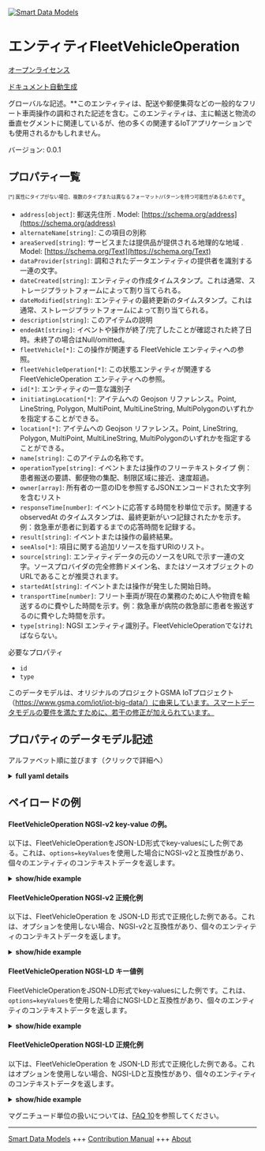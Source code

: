 <!-- 10-Header -->  
[![Smart Data Models](https://smartdatamodels.org/wp-content/uploads/2022/01/SmartDataModels_logo.png "Logo")](https://smartdatamodels.org)  
エンティティFleetVehicleOperation  
===========================<!-- /10-Header -->  
<!-- 15-License -->  
[オープンライセンス](https://github.com/smart-data-models//dataModel.Transportation/blob/master/FleetVehicleOperation/LICENSE.md)  
[ドキュメント自動生成](https://docs.google.com/presentation/d/e/2PACX-1vTs-Ng5dIAwkg91oTTUdt8ua7woBXhPnwavZ0FxgR8BsAI_Ek3C5q97Nd94HS8KhP-r_quD4H0fgyt3/pub?start=false&loop=false&delayms=3000#slide=id.gb715ace035_0_60)  
<!-- /15-License -->  
<!-- 20-Description -->  
グローバルな記述。**このエンティティは、配送や郵便集荷などの一般的なフリート車両操作の調和された記述を含む。このエンティティは、主に輸送と物流の垂直セグメントに関連しているが、他の多くの関連するIoTアプリケーションでも使用されるかもしれません。  
バージョン: 0.0.1  
<!-- /20-Description -->  
<!-- 30-PropertiesList -->  

## プロパティ一覧  

<sup><sub>[*] 属性にタイプがない場合、複数のタイプまたは異なるフォーマット/パターンを持つ可能性があるためです</sub></sup>。  
- `address[object]`: 郵送先住所  . Model: [https://schema.org/address](https://schema.org/address)- `alternateName[string]`: この項目の別称  - `areaServed[string]`: サービスまたは提供品が提供される地理的な地域  . Model: [https://schema.org/Text](https://schema.org/Text)- `dataProvider[string]`: 調和されたデータエンティティの提供者を識別する一連の文字。  - `dateCreated[string]`: エンティティの作成タイムスタンプ。これは通常、ストレージプラットフォームによって割り当てられる。  - `dateModified[string]`: エンティティの最終更新のタイムスタンプ。これは通常、ストレージプラットフォームによって割り当てられる。  - `description[string]`: このアイテムの説明  - `endedAt[string]`: イベントや操作が終了/完了したことが確認された終了日時。未終了の場合はNull/omitted。  - `fleetVehicle[*]`: この操作が関連する FleetVehicle エンティティへの参照。  - `fleetVehicleOperation[*]`: この状態エンティティが関連する FleetVehicleOperation エンティティへの参照。  - `id[*]`: エンティティの一意な識別子  - `initiatingLocation[*]`: アイテムへの Geojson リファレンス。Point, LineString, Polygon, MultiPoint, MultiLineString, MultiPolygonのいずれかを指定することができる。  - `location[*]`: アイテムへの Geojson リファレンス。Point, LineString, Polygon, MultiPoint, MultiLineString, MultiPolygonのいずれかを指定することができる。  - `name[string]`: このアイテムの名称です。  - `operationType[string]`: イベントまたは操作のフリーテキストタイプ 例：患者搬送の要請、郵便物の集配、制限区域に接近、速度超過。  - `owner[array]`: 所有者の一意のIDを参照するJSONエンコードされた文字列を含むリスト  - `responseTime[number]`: イベントに応答する時間を秒単位で示す。関連する observedAt のタイムスタンプは、最終更新がいつ記録されたかを示す。例：救急車が患者に到着するまでの応答時間を記録する。  - `result[string]`: イベントまたは操作の最終結果。  - `seeAlso[*]`: 項目に関する追加リソースを指すURIのリスト。  - `source[string]`: エンティティデータの元のソースをURLで示す一連の文字。ソースプロバイダの完全修飾ドメイン名、またはソースオブジェクトのURLであることが推奨されます。  - `startedAt[string]`: イベントまたは操作が発生した開始日時。  - `transportTime[number]`: フリート車両が現在の業務のために人や物資を輸送するのに費やした時間を示す。例：救急車が病院の救急部に患者を搬送するのに費やした時間を示す。  - `type[string]`: NGSI エンティティ識別子。FleetVehicleOperationでなければならない。  <!-- /30-PropertiesList -->  
<!-- 35-RequiredProperties -->  
必要なプロパティ  
- `id`  - `type`  <!-- /35-RequiredProperties -->  
<!-- 40-RequiredProperties -->  
このデータモデルは、オリジナルのプロジェクトGSMA IoTプロジェクト（https://www.gsma.com/iot/iot-big-data/）に由来しています。スマートデータモデルの要件を満たすために、若干の修正が加えられています。  
<!-- /40-RequiredProperties -->  
<!-- 50-DataModelHeader -->  
## プロパティのデータモデル記述  
アルファベット順に並びます（クリックで詳細へ）  
<!-- /50-DataModelHeader -->  
<!-- 60-ModelYaml -->  
<details><summary><strong>full yaml details</strong></summary>    
```yaml  
FleetVehicleOperation:    
  description: 'This entity contains a harmonised description of a generic fleet vehicle operation such as a delivery, or a postal collection. This entity is primarily associated with the vertical segment of the transport and logistics but may also be used many other related IoT applications.'    
  properties:    
    address:    
      description: 'The mailing address'    
      properties:    
        addressCountry:    
          description: 'Property. The country. For example, Spain. Model:''https://schema.org/addressCountry'''    
          type: string    
        addressLocality:    
          description: 'Property. The locality in which the street address is, and which is in the region. Model:''https://schema.org/addressLocality'''    
          type: string    
        addressRegion:    
          description: 'Property. The region in which the locality is, and which is in the country. Model:''https://schema.org/addressRegion'''    
          type: string    
        postOfficeBoxNumber:    
          description: 'Property. The post office box number for PO box addresses. For example, 03578. Model:''https://schema.org/postOfficeBoxNumber'''    
          type: string    
        postalCode:    
          description: 'Property. The postal code. For example, 24004. Model:''https://schema.org/https://schema.org/postalCode'''    
          type: string    
        streetAddress:    
          description: 'Property. The street address. Model:''https://schema.org/streetAddress'''    
          type: string    
      type: object    
      x-ngsi:    
        model: https://schema.org/address    
        type: Property    
    alternateName:    
      description: 'An alternative name for this item'    
      type: string    
      x-ngsi:    
        type: Property    
    areaServed:    
      description: 'The geographic area where a service or offered item is provided'    
      type: string    
      x-ngsi:    
        model: https://schema.org/Text    
        type: Property    
    dataProvider:    
      description: 'A sequence of characters identifying the provider of the harmonised data entity.'    
      type: string    
      x-ngsi:    
        type: Property    
    dateCreated:    
      description: 'Entity creation timestamp. This will usually be allocated by the storage platform.'    
      format: date-time    
      type: string    
      x-ngsi:    
        type: Property    
    dateModified:    
      description: 'Timestamp of the last modification of the entity. This will usually be allocated by the storage platform.'    
      format: date-time    
      type: string    
      x-ngsi:    
        type: Property    
    description:    
      description: 'A description of this item'    
      type: string    
      x-ngsi:    
        type: Property    
    endedAt:    
      description: 'The end date and time of the event when the event or operation is known to be over/complete. Null/omitted if not yet ended.'    
      format: date-time    
      type: string    
      x-ngsi:    
        type: Property    
    fleetVehicle:    
      anyOf:    
        - description: 'Property. Identifier format of any NGSI entity'    
          maxLength: 256    
          minLength: 1    
          pattern: ^[\w\-\.\{\}\$\+\*\[\]`|~^@!,:\\]+$    
          type: string    
        - description: 'Property. Identifier format of any NGSI entity'    
          format: uri    
          type: string    
      description: 'Reference to the FleetVehicle entity to which this operation relates.'    
      x-ngsi:    
        type: Relationship    
    fleetVehicleOperation:    
      anyOf:    
        - description: 'Property. Identifier format of any NGSI entity'    
          maxLength: 256    
          minLength: 1    
          pattern: ^[\w\-\.\{\}\$\+\*\[\]`|~^@!,:\\]+$    
          type: string    
        - description: 'Property. Identifier format of any NGSI entity'    
          format: uri    
          type: string    
      description: 'Reference to the FleetVehicleOperation entity to which this status entity relates.'    
      x-ngsi:    
        type: Relationship    
    id:    
      anyOf: &fleetvehicleoperation_-_properties_-_owner_-_items_-_anyof    
        - description: 'Property. Identifier format of any NGSI entity'    
          maxLength: 256    
          minLength: 1    
          pattern: ^[\w\-\.\{\}\$\+\*\[\]`|~^@!,:\\]+$    
          type: string    
        - description: 'Property. Identifier format of any NGSI entity'    
          format: uri    
          type: string    
      description: 'Unique identifier of the entity'    
      x-ngsi:    
        type: Property    
    initiatingLocation:    
      description: 'Geojson reference to the item. It can be Point, LineString, Polygon, MultiPoint, MultiLineString or MultiPolygon'    
      oneOf: &fleetvehicleoperation_-_properties_-_location_-_oneof    
        - description: 'Geoproperty. Geojson reference to the item. Point'    
          properties:    
            bbox:    
              items:    
                type: number    
              minItems: 4    
              type: array    
            coordinates:    
              items:    
                type: number    
              minItems: 2    
              type: array    
            type:    
              enum:    
                - Point    
              type: string    
          required:    
            - type    
            - coordinates    
          title: 'GeoJSON Point'    
          type: object    
        - description: 'Geoproperty. Geojson reference to the item. LineString'    
          properties:    
            bbox:    
              items:    
                type: number    
              minItems: 4    
              type: array    
            coordinates:    
              items:    
                items:    
                  type: number    
                minItems: 2    
                type: array    
              minItems: 2    
              type: array    
            type:    
              enum:    
                - LineString    
              type: string    
          required:    
            - type    
            - coordinates    
          title: 'GeoJSON LineString'    
          type: object    
        - description: 'Geoproperty. Geojson reference to the item. Polygon'    
          properties:    
            bbox:    
              items:    
                type: number    
              minItems: 4    
              type: array    
            coordinates:    
              items:    
                items:    
                  items:    
                    type: number    
                  minItems: 2    
                  type: array    
                minItems: 4    
                type: array    
              type: array    
            type:    
              enum:    
                - Polygon    
              type: string    
          required:    
            - type    
            - coordinates    
          title: 'GeoJSON Polygon'    
          type: object    
        - description: 'Geoproperty. Geojson reference to the item. MultiPoint'    
          properties:    
            bbox:    
              items:    
                type: number    
              minItems: 4    
              type: array    
            coordinates:    
              items:    
                items:    
                  type: number    
                minItems: 2    
                type: array    
              type: array    
            type:    
              enum:    
                - MultiPoint    
              type: string    
          required:    
            - type    
            - coordinates    
          title: 'GeoJSON MultiPoint'    
          type: object    
        - description: 'Geoproperty. Geojson reference to the item. MultiLineString'    
          properties:    
            bbox:    
              items:    
                type: number    
              minItems: 4    
              type: array    
            coordinates:    
              items:    
                items:    
                  items:    
                    type: number    
                  minItems: 2    
                  type: array    
                minItems: 2    
                type: array    
              type: array    
            type:    
              enum:    
                - MultiLineString    
              type: string    
          required:    
            - type    
            - coordinates    
          title: 'GeoJSON MultiLineString'    
          type: object    
        - description: 'Geoproperty. Geojson reference to the item. MultiLineString'    
          properties:    
            bbox:    
              items:    
                type: number    
              minItems: 4    
              type: array    
            coordinates:    
              items:    
                items:    
                  items:    
                    items:    
                      type: number    
                    minItems: 2    
                    type: array    
                  minItems: 4    
                  type: array    
                type: array    
              type: array    
            type:    
              enum:    
                - MultiPolygon    
              type: string    
          required:    
            - type    
            - coordinates    
          title: 'GeoJSON MultiPolygon'    
          type: object    
      x-ngsi:    
        type: Geoproperty    
    location:    
      description: 'Geojson reference to the item. It can be Point, LineString, Polygon, MultiPoint, MultiLineString or MultiPolygon'    
      oneOf: *fleetvehicleoperation_-_properties_-_location_-_oneof    
      x-ngsi:    
        type: Geoproperty    
    name:    
      description: 'The name of this item.'    
      type: string    
      x-ngsi:    
        type: Property    
    operationType:    
      description: 'The free text type of the event or operation e.g. e.g. Call for a patient transportation, postal collection, delivery, close to a restricted area, overspeed.'    
      type: string    
      x-ngsi:    
        type: Property    
    owner:    
      description: 'A List containing a JSON encoded sequence of characters referencing the unique Ids of the owner(s)'    
      items:    
        anyOf: *fleetvehicleoperation_-_properties_-_owner_-_items_-_anyof    
        description: 'Property. Unique identifier of the entity'    
      type: array    
      x-ngsi:    
        type: Property    
    responseTime:    
      description: 'Indicates the time to respond to an event, in seconds. The associated observedAt timestamp indicates when the last update was recorded. E.g. records the response time for an ambulance to reach to a patient'    
      type: number    
      x-ngsi:    
        type: Property    
        units: seconds    
    result:    
      description: 'The final result of the event or operation.'    
      type: string    
      x-ngsi:    
        type: Property    
    seeAlso:    
      description: 'list of uri pointing to additional resources about the item'    
      oneOf:    
        - items:    
            format: uri    
            type: string    
          minItems: 1    
          type: array    
        - format: uri    
          type: string    
      x-ngsi:    
        type: Property    
    source:    
      description: 'A sequence of characters giving the original source of the entity data as a URL. Recommended to be the fully qualified domain name of the source provider, or the URL to the source object.'    
      type: string    
      x-ngsi:    
        type: Property    
    startedAt:    
      description: 'The start date and time when the event or operation was triggered.'    
      format: date-time    
      type: string    
      x-ngsi:    
        type: Property    
    transportTime:    
      description: 'Indicates the time that the fleet vehicle has spent transporting people or supplies for the current operation. E.g. indicates the time an ambulance spent transporting a patient to a hospital emergency department.'    
      type: number    
      x-ngsi:    
        type: Property    
    type:    
      description: 'NGSI Entity identifier. It has to be FleetVehicleOperation'    
      enum:    
        - FleetVehicleOperation    
      type: string    
      x-ngsi:    
        type: Property    
  required:    
    - id    
    - type    
  type: object    
  x-derived-from: ""    
  x-disclaimer: 'Redistribution and use in source and binary forms, with or without modification, are permitted  provided that the license conditions are met. Copyleft (c) 2021 Contributors to Smart Data Models Program'    
  x-license-url: https://github.com/smart-data-models/dataModel.Transportation/blob/master/FleetVehicleOperation/LICENSE.md    
  x-model-schema: https://smart-data-models.github.io/dataModel.Transportation/FleetVehicleOperation/schema.json    
  x-model-tags: GSMA    
  x-version: 0.0.1    
```  
</details>    
<!-- /60-ModelYaml -->  
<!-- 70-MiddleNotes -->  
<!-- /70-MiddleNotes -->  
<!-- 80-Examples -->  
## ペイロードの例  
#### FleetVehicleOperation NGSI-v2 key-value の例。  
以下は、FleetVehicleOperationをJSON-LD形式でkey-valuesにした例である。これは、`options=keyValues`を使用した場合にNGSI-v2と互換性があり、個々のエンティティのコンテキストデータを返します。  
<details><summary><strong>show/hide example</strong></summary>    
```json  
{  
  "id": "urn:ngsi-ld:FleetVehicleOperation:8e876a60-5aa3-11e8-b350-d7b51a09fb6c",  
  "type": "FleetVehicleOperation",  
  "source": "https://source.example.com",  
  "dataProvider": "https://provider.example.com",  
  "fleetVehicle": "urn:ngsi-ld:FleetVehicle:84c6a3a8-5aa6-11e8-bedc-27e105edd16f",  
  "fleetVehicleStatus": "urn:ngsi-ld:FleetVehicleStatus:0284e0dc-5aa4-11e8-97e6-2351fc70c286",  
  "initiatingLocation": {  
    "type": "Point",  
    "coordinates": [  
      -104.99404,  
      39.75621  
    ]  
  },  
  "startedAt": "2016-08-22T10:18:16Z",  
  "endedAt": "2016-08-28T10:18:16Z",  
  "operationType": "Patient transportation",  
  "description": "An emergency transportation of a 3 year old boy",  
  "result": "Completed",  
  "responseTime": 2500,  
  "transportTime": 1220  
}  
```  
</details>  
#### FleetVehicleOperation NGSI-v2 正規化例  
以下は、FleetVehicleOperation を JSON-LD 形式で正規化した例である。これは、オプションを使用しない場合、NGSI-v2と互換性があり、個々のエンティティのコンテキストデータを返します。  
<details><summary><strong>show/hide example</strong></summary>    
```json  
{  
  "id": "urn:ngsi-ld:FleetVehicleOperation:8e876a60-5aa3-11e8-b350-d7b51a09fb6c",  
  "type": "FleetVehicleOperation",  
  "source": {  
    "type": "URL",  
    "value": "https://source.example.com"  
  },  
  "dataProvider": {  
    "type": "URL",  
    "value": "https://provider.example.com"  
  },  
  "fleetVehicle": {  
    "type": "Relationship",  
    "object": "urn:ngsi-ld:FleetVehicle:84c6a3a8-5aa6-11e8-bedc-27e105edd16f"  
  },  
  "fleetVehicleStatus": {  
    "type": "Relationship",  
    "object": "urn:ngsi-ld:FleetVehicleStatus:0284e0dc-5aa4-11e8-97e6-2351fc70c286"  
  },  
  "initiatingLocation": {  
    "type": "geo:json",  
    "value": {  
      "type": "Point",  
      "coordinates": [  
        -104.99404,  
        39.75621  
      ]  
    }  
  },  
  "startedAt": {  
    "type": "DateTime",  
    "value": "2016-08-22T10:18:16Z"  
  },  
  "endedAt": {  
    "type": "DateTime",  
    "@value": "2016-08-28T10:18:16Z"  
  },  
  "operationType": {  
    "type": "Text",  
    "value": "Patient transportation"  
  },  
  "description": {  
    "type": "Text",  
    "value": "An emergency transportation of a 3 year old boy"  
  },  
  "result": {  
    "type": "Property",  
    "value": "Completed"  
  },  
  "responseTime": {  
    "type": "Number",  
    "value": 2500  
  },  
  "transportTime": {  
    "type": "Number",  
    "value": 1220  
  }  
}  
```  
</details>  
#### FleetVehicleOperation NGSI-LD キー値例  
FleetVehicleOperationをJSON-LD形式でkey-valuesにした例です。これは、`options=keyValues`を使用した場合にNGSI-LDと互換性があり、個々のエンティティのコンテキストデータを返します。  
<details><summary><strong>show/hide example</strong></summary>    
```json  
{  
    "id": "urn:ngsi-ld:FleetVehicleOperation:8e876a60-5aa3-11e8-b350-d7b51a09fb6c",  
    "type": "FleetVehicleOperation",  
    "dataProvider": "https://provider.example.com",  
    "description": "An emergency transportation of a 3 year old boy",  
    "endedAt": "2016-08-28T10:18:16Z",  
    "fleetVehicle": "urn:ngsi-ld:FleetVehicle:84c6a3a8-5aa6-11e8-bedc-27e105edd16f",  
    "fleetVehicleStatus": "urn:ngsi-ld:FleetVehicleStatus:0284e0dc-5aa4-11e8-97e6-2351fc70c286",  
    "initiatingLocation": {  
        "type": "Point",  
        "coordinates": [  
            -104.99404,  
            39.75621  
        ]  
    },  
    "operationType": "Patient transportation",  
    "responseTime": 2500,  
    "result": "Completed",  
    "source": "https://source.example.com",  
    "startedAt": "2016-08-22T10:18:16Z",  
    "transportTime": 1220,  
    "@context": [  
        "https://smart-data-models.github.io/dataModel.Transportation/FleetVehicleOperation/context.jsonld",  
        "https://raw.githubusercontent.com/smart-data-models/dataModel.Transportation/master/context.jsonld"  
    ]  
}  
```  
</details>  
#### FleetVehicleOperation NGSI-LD 正規化例  
以下は、FleetVehicleOperation を JSON-LD 形式で正規化した例である。これはオプションを使用しない場合、NGSI-LDと互換性があり、個々のエンティティのコンテキストデータを返します。  
<details><summary><strong>show/hide example</strong></summary>    
```json  
{  
    "id": "urn:ngsi-ld:FleetVehicleOperation:8e876a60-5aa3-11e8-b350-d7b51a09fb6c",  
    "type": "FleetVehicleOperation",  
    "dataProvider": {  
        "type": "Property",  
        "value": "https://provider.example.com"  
    },  
    "description": {  
        "type": "Property",  
        "value": "An emergency transportation of a 3 year old boy"  
    },  
    "endedAt": {  
        "type": "Property",  
        "value": {  
            "@type": "DateTime",  
            "@value": "2016-08-28T10:18:16Z"  
        }  
    },  
    "fleetVehicle": {  
        "type": "Relationship",  
        "object": "urn:ngsi-ld:FleetVehicle:84c6a3a8-5aa6-11e8-bedc-27e105edd16f"  
    },  
    "fleetVehicleStatus": {  
        "type": "Relationship",  
        "object": "urn:ngsi-ld:FleetVehicleStatus:0284e0dc-5aa4-11e8-97e6-2351fc70c286"  
    },  
    "initiatingLocation": {  
        "type": "GeoProperty",  
        "value": {  
            "type": "Point",  
            "coordinates": [  
                -104.99404,  
                39.75621  
            ]  
        }  
    },  
    "operationType": {  
        "type": "Property",  
        "value": "Patient transportation"  
    },  
    "responseTime": {  
        "type": "Property",  
        "value": 2500,  
        "unitCode": "SEC",  
        "observedAt": "2016-08-28T10:18:16Z"  
    },  
    "result": {  
        "type": "Property",  
        "value": "Completed"  
    },  
    "source": {  
        "type": "Property",  
        "value": "https://source.example.com"  
    },  
    "startedAt": {  
        "type": "Property",  
        "value": {  
            "@type": "DateTime",  
            "@value": "2016-08-22T10:18:16Z"  
        }  
    },  
    "transportTime": {  
        "type": "Property",  
        "value": 1220,  
        "unitCode": "SEC",  
        "observedAt": "2016-08-28T10:18:16Z"  
    },  
    "@context": [  
        "https://smart-data-models.github.io/dataModel.Transportation/FleetVehicleOperation/context.jsonld",  
        "https://raw.githubusercontent.com/smart-data-models/dataModel.Transportation/master/context.jsonld"  
    ]  
}  
```  
</details><!-- /80-Examples -->  
<!-- 90-FooterNotes -->  
<!-- /90-FooterNotes -->  
<!-- 95-Units -->  
マグニチュード単位の扱いについては、[FAQ 10](https://smartdatamodels.org/index.php/faqs/)を参照してください。  
<!-- /95-Units -->  
<!-- 97-LastFooter -->  
---  
[Smart Data Models](https://smartdatamodels.org) +++ [Contribution Manual](https://bit.ly/contribution_manual) +++ [About](https://bit.ly/Introduction_SDM)<!-- /97-LastFooter -->  
